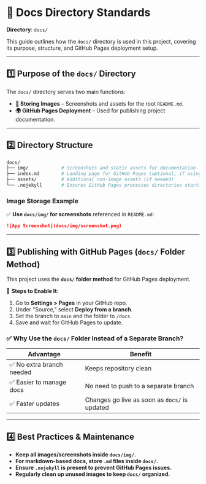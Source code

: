 # 📖 Docs Directory Standards
**Directory**: `docs/`

This guide outlines how the `docs/` directory is used in this project, covering its purpose, structure, and GitHub Pages deployment setup.

---

## 1️⃣ Purpose of the `docs/` Directory
The `docs/` directory serves two main functions:
- **📸 Storing Images** – Screenshots and assets for the root `README.md`.
- **🌍 GitHub Pages Deployment** – Used for publishing project documentation.

---

## 2️⃣ Directory Structure
```bash
docs/
├── img/            # Screenshots and static assets for documentation
├── index.md        # Landing page for GitHub Pages (optional, if using Markdown-based docs)
├── assets/         # Additional non-image assets (if needed)
└── .nojekyll       # Ensures GitHub Pages processes directories starting with `_`
```

### **Image Storage Example**
✅ **Use `docs/img/` for screenshots** referenced in `README.md`:
```markdown
![App Screenshot](docs/img/screenshot.png)
```

---

## 3️⃣ Publishing with GitHub Pages (`docs/` Folder Method)
This project uses the **`docs/` folder method** for GitHub Pages deployment.

🔹 **Steps to Enable It:**
1. Go to **Settings > Pages** in your GitHub repo.
2. Under "Source," select **Deploy from a branch**.
3. Set the branch to `main` and the folder to `/docs`.
4. Save and wait for GitHub Pages to update.

### ✅ **Why Use the `docs/` Folder Instead of a Separate Branch?**
| **Advantage**            | **Benefit** |
|--------------------------|-------------|
| ✅ No extra branch needed | Keeps repository clean |
| ✅ Easier to manage docs  | No need to push to a separate branch |
| ✅ Faster updates         | Changes go live as soon as `docs/` is updated |

---

## 4️⃣ Best Practices & Maintenance
- **Keep all images/screenshots inside `docs/img/`.**  
- **For markdown-based docs, store `.md` files inside `docs/`.**  
- **Ensure `.nojekyll` is present to prevent GitHub Pages issues.**  
- **Regularly clean up unused images to keep `docs/` organized.**  

